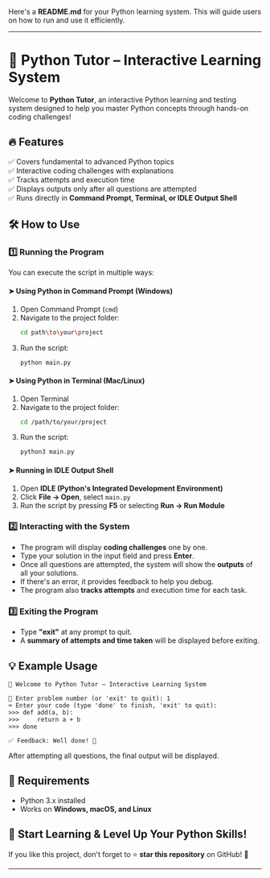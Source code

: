 Here's a **README.md** for your Python learning system. This will guide users on how to run and use it efficiently.  

---

# 🚀 Python Tutor – Interactive Learning System  

Welcome to **Python Tutor**, an interactive Python learning and testing system designed to help you master Python concepts through hands-on coding challenges!  

## 🔥 Features  
✅ Covers fundamental to advanced Python topics  
✅ Interactive coding challenges with explanations  
✅ Tracks attempts and execution time  
✅ Displays outputs only after all questions are attempted  
✅ Runs directly in **Command Prompt, Terminal, or IDLE Output Shell**  

## 🛠 How to Use  

### 1️⃣ **Running the Program**  
You can execute the script in multiple ways:  

#### ➤ Using Python in Command Prompt (Windows)  
1. Open Command Prompt (`cmd`)  
2. Navigate to the project folder:  
   ```sh
   cd path\to\your\project
   ```
3. Run the script:  
   ```sh
   python main.py
   ```

#### ➤ Using Python in Terminal (Mac/Linux)  
1. Open Terminal  
2. Navigate to the project folder:  
   ```sh
   cd /path/to/your/project
   ```
3. Run the script:  
   ```sh
   python3 main.py
   ```

#### ➤ Running in **IDLE Output Shell**  
1. Open **IDLE (Python's Integrated Development Environment)**  
2. Click **File → Open**, select `main.py`  
3. Run the script by pressing **F5** or selecting **Run → Run Module**  

### 2️⃣ **Interacting with the System**  
- The program will display **coding challenges** one by one.  
- Type your solution in the input field and press **Enter**.  
- Once all questions are attempted, the system will show the **outputs** of all your solutions.  
- If there's an error, it provides feedback to help you debug.  
- The program also **tracks attempts** and execution time for each task.  

### 3️⃣ **Exiting the Program**  
- Type **"exit"** at any prompt to quit.  
- A **summary of attempts and time taken** will be displayed before exiting.  

## 💡 Example Usage  
```
🚀 Welcome to Python Tutor – Interactive Learning System  

🎯 Enter problem number (or 'exit' to quit): 1  
⌨️ Enter your code (type 'done' to finish, 'exit' to quit):  
>>> def add(a, b):  
>>>     return a + b  
>>> done  

✅ Feedback: Well done! 🎉  
```

After attempting all questions, the final output will be displayed.  

## 📌 Requirements  
- Python 3.x installed  
- Works on **Windows, macOS, and Linux**  

## 🎯 Start Learning & Level Up Your Python Skills!  
If you like this project, don't forget to ⭐ **star this repository** on GitHub! 🚀  

---
